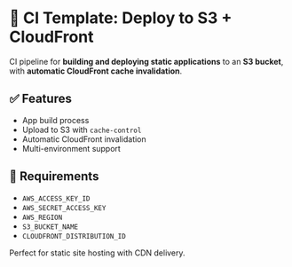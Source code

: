 # 🚀 CI Template: Deploy to S3 + CloudFront

CI pipeline for **building and deploying static applications** to an **S3 bucket**, with **automatic CloudFront cache invalidation**.

## ✅ Features
- App build process
- Upload to S3 with `cache-control`
- Automatic CloudFront invalidation
- Multi-environment support

## 🔐 Requirements
- `AWS_ACCESS_KEY_ID`
- `AWS_SECRET_ACCESS_KEY`
- `AWS_REGION`
- `S3_BUCKET_NAME`
- `CLOUDFRONT_DISTRIBUTION_ID`

Perfect for static site hosting with CDN delivery.

